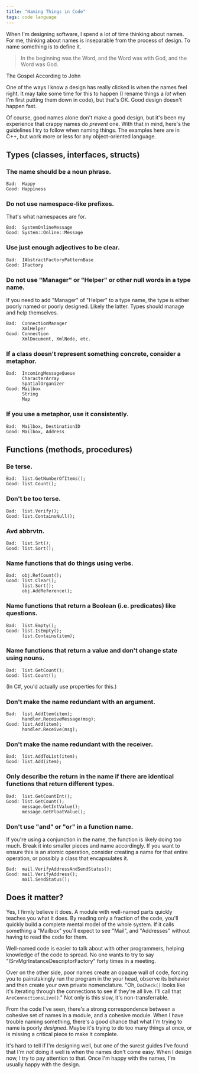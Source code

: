 ```yaml
---
title: "Naming Things in Code"
tags: code language
---
```


When I'm designing software, I spend a lot of time thinking about names. For me,
thinking about names is inseparable from the process of design. To name
something is to define it.

> In the beginning was the Word, and the Word was with God, and the Word was
God.

<p class="cite">The Gospel According to John</p>

One of the ways I know a design has really clicked is when the names feel right.
It may take some time for this to happen (I rename things a *lot* when I'm first
putting them down in code), but that's OK. Good design doesn't happen fast.

Of course, good names alone don't make a good design, but it's been my
experience that crappy names do *prevent* one. With that in mind, here's the
guidelines I try to follow when naming things. The examples here are in C++, but
work more or less for any object-oriented language.

## Types (classes, interfaces, structs)

### The name should be a noun phrase.

```text
Bad:  Happy
Good: Happiness
```

### Do not use namespace-like prefixes.

That's what namespaces are for.

```text
Bad:  SystemOnlineMessage
Good: System::Online::Message
```

### Use just enough adjectives to be clear.

```text
Bad:  IAbstractFactoryPatternBase
Good: IFactory
```

### Do not use "Manager" or "Helper" or other null words in a type name.

If you need to add "Manager" of "Helper" to a type name, the type is either
poorly named or poorly designed. Likely the latter. Types should manage and help
themselves.

```text
Bad:  ConnectionManager
      XmlHelper
Good: Connection
      XmlDocument, XmlNode, etc.
```

### If a class doesn't represent something concrete, consider a metaphor.

```text
Bad:  IncomingMessageQueue
      CharacterArray
      SpatialOrganizer
Good: Mailbox
      String
      Map
```

### If you use a metaphor, use it consistently.

```text
Bad:  Mailbox, DestinationID
Good: Mailbox, Address
```

## Functions (methods, procedures)

### Be terse.

```text
Bad:  list.GetNumberOfItems();
Good: list.Count();
```

### Don't be too terse.

```text
Bad:  list.Verify();
Good: list.ContainsNull();
```

### Avd abbrvtn.

```text
Bad:  list.Srt();
Good: list.Sort();
```

### Name functions that do things using verbs.

```text
Bad:  obj.RefCount();
Good: list.Clear();
      list.Sort();
      obj.AddReference();
```

### Name functions that return a Boolean (i.e. predicates) like questions.

```text
Bad:  list.Empty();
Good: list.IsEmpty();
      list.Contains(item);
```

### Name functions that return a value and don't change state using nouns.

```text
Bad:  list.GetCount();
Good: list.Count();
```

(In C#, you'd actually use properties for this.)

### Don't make the name redundant with an argument.

```text
Bad:  list.AddItem(item);
      handler.ReceiveMessage(msg);
Good: list.Add(item);
      handler.Receive(msg);
```

### Don't make the name redundant with the receiver.

```text
Bad:  list.AddToList(item);
Good: list.Add(item);
```

### Only describe the return in the name if there are identical functions that return different types.

```text
Bad:  list.GetCountInt();
Good: list.GetCount();
      message.GetIntValue();
      message.GetFloatValue();
```

### Don't use "and" or "or" in a function name.

If you're using a conjunction in the name, the function is likely doing too
much. Break it into smaller pieces and name accordingly. If you want to ensure
this is an atomic operation, consider creating a name for that entire operation,
or possibly a class that encapsulates it.

```text
Bad:  mail.VerifyAddressAndSendStatus();
Good: mail.VerifyAddress();
      mail.SendStatus();
```

## Does it matter?

Yes, I firmly believe it does. A module with well-named parts quickly teaches
you what it does. By reading only a fraction of the code, you'll quickly build a
complete mental model of the whole system. If it calls something a "Mailbox"
you'll expect to see "Mail", and "Addresses" without having to read the code for
them.

Well-named code is easier to talk about with other programmers, helping
knowledge of the code to spread. No one wants to try to say
"ISrvMgrInstanceDescriptorFactory" forty times in a meeting.

Over on the other side, poor names create an opaque wall of code, forcing you to
painstakingly run the program in the your head, observe its behavior and then
create your own private nomenclature. "Oh, `DoCheck()` looks like it's iterating
through the connections to see if they're all live. I'll call that
`AreConnectionsLive()`." Not only is this slow, it's non-transferrable.

From the code I've seen, there's a strong correspondence between a cohesive set
of names in a module, and a cohesive module. When I have trouble naming
something, there's a good chance that what I'm trying to name is poorly
*designed*. Maybe it's trying to do too many things at once, or is missing a
critical piece to make it complete.

It's hard to tell if I'm designing well, but one of the surest guides I've found
that I'm *not* doing it well is when the names don't come easy. When I design
now, I try to pay attention to that. Once I'm happy with the names, I'm usually
happy with the design.
